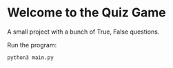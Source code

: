 # Welcome to the Quiz Game

A small project with a bunch of True, False questions.

Run the program:

`python3 main.py`
